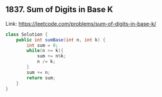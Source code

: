 ## 1837. Sum of Digits in Base K
Link: https://leetcode.com/problems/sum-of-digits-in-base-k/

```java
class Solution {
    public int sumBase(int n, int k) {
        int sum = 0;
        while(n >= k){
            sum += n%k;
            n /= k;
        }
        sum += n;
        return sum;
    }
}

```
